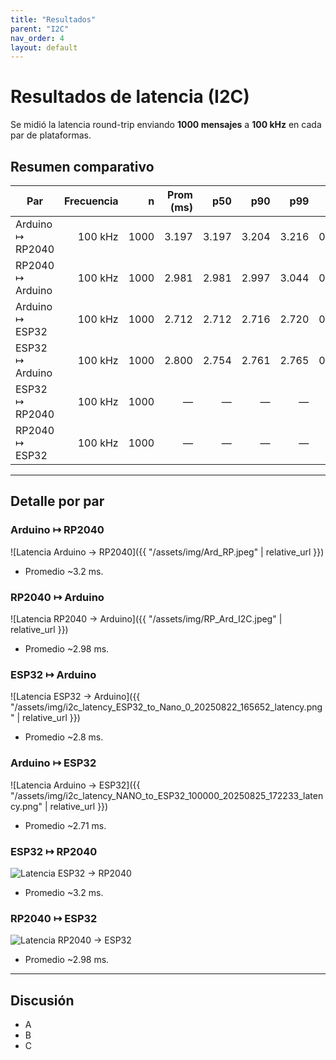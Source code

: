 ```yaml
---
title: "Resultados"
parent: "I2C"
nav_order: 4
layout: default
---
```


# Resultados de latencia (I2C)

Se midió la latencia round-trip enviando **1000 mensajes** a **100 kHz** en cada par de plataformas.

## Resumen comparativo

| Par | Frecuencia | n | Prom (ms) | p50 | p90 | p99 | σ | Min | Max | Outliers |
|---|---:|---:|---:|---:|---:|---:|---:|---:|---:|---:|
| Arduino ↦ RP2040 | 100 kHz | 1000 | 3.197 | 3.197 | 3.204 | 3.216 | 0.152 | 3.168 | 8.004 | 1 |
| RP2040 ↦ Arduino | 100 kHz | 1000 | 2.981 | 2.981 | 2.997 | 3.044 | 0.208 | 2.919 | 8.345 | 2 |
| Arduino ↦ ESP32 | 100 kHz | 1000 | 2.712 | 2.712 | 2.716 | 2.720 | 0.006 | 2.696 | 2.780 | 4 |
| ESP32 ↦ Arduino | 100 kHz | 1000 | 2.800 | 2.754 | 2.761 | 2.765 | 0.006 | 2.727 | 2.770 | 3 |
| ESP32 ↦ RP2040 | 100 kHz | 1000 | — | — | — | — | — | — | — | — |
| RP2040 ↦ ESP32 | 100 kHz | 1000 | — | — | — | — | — | — | — | — |

---

## Detalle por par

### Arduino ↦ RP2040
![Latencia Arduino → RP2040]({{ "/assets/img/Ard_RP.jpeg" | relative_url }})
- Promedio ~3.2 ms.

### RP2040 ↦ Arduino
![Latencia RP2040 → Arduino]({{ "/assets/img/RP_Ard_I2C.jpeg" | relative_url }})
- Promedio ~2.98 ms.

### ESP32 ↦ Arduino
![Latencia ESP32 → Arduino]({{ "/assets/img/i2c_latency_ESP32_to_Nano_0_20250822_165652_latency.png" | relative_url }})
- Promedio ~2.8 ms.

### Arduino ↦ ESP32
![Latencia Arduino → ESP32]({{ "/assets/img/i2c_latency_NANO_to_ESP32_100000_20250825_172233_latency.png" | relative_url }})
- Promedio ~2.71 ms.

### ESP32 ↦ RP2040
![Latencia ESP32 → RP2040](/assets/img/i2c/IMAGEN_DANY)
- Promedio ~3.2 ms.

### RP2040 ↦ ESP32
![Latencia RP2040 → ESP32](/assets/img/i2c/IMAGEN_DANY)
- Promedio ~2.98 ms.

---

## Discusión
- A  
- B  
- C  
